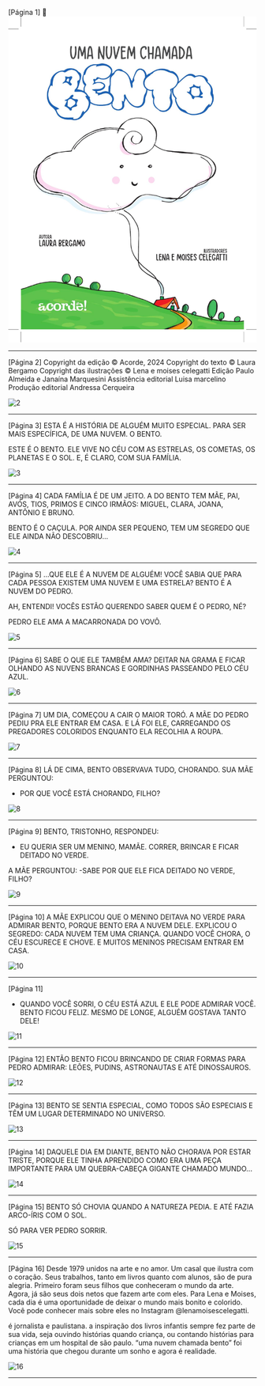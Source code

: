 [Página 1]
![1](./img/page_1-01.jpg)

---

[Página 2]
Copyright da edição © Acorde, 2024
Copyright do texto © Laura Bergamo
Copyright das ilustrações © Lena e moises celegatti
Edição Paulo Almeida e Janaína Marquesini
Assistência editorial Luisa marcelino
Produção editorial Andressa Cerqueira

![2](./img/page_2-01.jpg)

---

[Página 3]
ESTA É A HISTÓRIA DE ALGUÉM MUITO ESPECIAL. PARA SER MAIS ESPECÍFICA, DE UMA NUVEM. O BENTO.

ESTE É O BENTO. ELE VIVE NO CÉU COM AS ESTRELAS, OS COMETAS, OS PLANETAS E O SOL.
E, É CLARO, COM SUA FAMÍLIA.

![3](./img/page_3-01.jpg)

---

[Página 4]
CADA FAMÍLIA É DE UM JEITO.
A DO BENTO TEM MÃE, PAI, AVÓS, TIOS, PRIMOS E CINCO IRMÃOS: MIGUEL, CLARA, JOANA, ANTÔNIO E BRUNO.

BENTO É O CAÇULA.
POR AINDA SER PEQUENO, TEM UM SEGREDO QUE ELE AINDA NÃO DESCOBRIU...

![4](./img/page_4-01.jpg)

---

[Página 5]
...QUE ELE É A NUVEM DE ALGUÉM!
VOCÊ SABIA QUE PARA CADA PESSOA EXISTEM
UMA NUVEM E UMA ESTRELA?
BENTO É A NUVEM DO PEDRO.

AH, ENTENDI! VOCÊS ESTÃO QUERENDO
SABER QUEM É O PEDRO, NÉ?

PEDRO
ELE AMA A MACARRONADA DO VOVÔ.

![5](./img/page_5-01.jpg)

---

[Página 6]
SABE O QUE ELE TAMBÉM AMA?
DEITAR NA GRAMA E FICAR OLHANDO AS NUVENS BRANCAS
E GORDINHAS PASSEANDO PELO CÉU AZUL.

![6](./img/page_6-01.jpg)

---

[Página 7]
UM DIA, COMEÇOU A CAIR O MAIOR TORÓ. A MÃE DO PEDRO PEDIU PRA ELE
ENTRAR EM CASA. E LÁ FOI ELE, CARREGANDO OS PREGADORES
COLORIDOS ENQUANTO ELA RECOLHIA A ROUPA.

![7](./img/page_7-01.jpg)

---

[Página 8]
LÁ DE CIMA, BENTO OBSERVAVA TUDO, CHORANDO.
SUA MÃE PERGUNTOU:
- POR QUE VOCÊ ESTÁ CHORANDO, FILHO?

![8](./img/page_8-01.jpg)

---

[Página 9]
BENTO, TRISTONHO, RESPONDEU:
- EU QUERIA SER UM MENINO, MAMÃE. CORRER,
BRINCAR E FICAR DEITADO NO VERDE.

A MÃE PERGUNTOU:
-SABE POR QUE ELE FICA DEITADO NO VERDE, FILHO?

![9](./img/page_9-01.jpg)

---

[Página 10]
A MÃE EXPLICOU QUE O MENINO DEITAVA NO VERDE PARA ADMIRAR BENTO,
PORQUE BENTO ERA A NUVEM DELE.
EXPLICOU O SEGREDO: CADA NUVEM TEM UMA CRIANÇA.
QUANDO VOCÊ CHORA, O CÉU ESCURECE E CHOVE.
E MUITOS MENINOS PRECISAM ENTRAR EM CASA.

![10](./img/page_10-01.jpg)

---

[Página 11]
- QUANDO VOCÊ SORRI, O CÉU ESTÁ AZUL E ELE PODE ADMIRAR VOCÊ.
BENTO FICOU FELIZ. MESMO DE LONGE, ALGUÉM GOSTAVA TANTO DELE!

![11](./img/page_11-01.jpg)

---

[Página 12]
ENTÃO BENTO FICOU BRINCANDO DE CRIAR FORMAS PARA
PEDRO ADMIRAR: LEÕES, PUDINS, ASTRONAUTAS
E ATÉ DINOSSAUROS.

![12](./img/page_12-01.jpg)

---

[Página 13]
BENTO SE SENTIA ESPECIAL, COMO
TODOS SÃO ESPECIAIS E TÊM UM LUGAR
DETERMINADO NO UNIVERSO.

![13](./img/page_13-01.jpg)

---

[Página 14]
DAQUELE DIA EM DIANTE, BENTO NÃO CHORAVA POR ESTAR TRISTE,
PORQUE ELE TINHA APRENDIDO COMO ERA UMA PEÇA IMPORTANTE
PARA UM QUEBRA-CABEÇA GIGANTE CHAMADO MUNDO...

![14](./img/page_14-01.jpg)

---

[Página 15]
BENTO SÓ CHOVIA QUANDO A NATUREZA PEDIA. E ATÉ FAZIA ARCO-ÍRIS COM O SOL.

SÓ PARA VER PEDRO SORRIR.

![15](./img/page_15-01.jpg)

---

[Página 16]
Desde 1979 unidos na arte e no amor. Um casal que ilustra
com o coração. Seus trabalhos, tanto em livros quanto com
alunos, são de pura alegria. Primeiro foram seus filhos que
conheceram o mundo da arte. Agora, já são seus dois netos
que fazem arte com eles. Para Lena e Moises, cada dia é uma
oportunidade de deixar o mundo mais bonito e colorido. Você
pode conhecer mais sobre eles no Instagram
@lenamoisescelegatti.

é jornalista e paulistana. a inspiração dos livros infantis
sempre fez parte de sua vida, seja ouvindo histórias quando
criança, ou contando histórias para crianças em um hospital
de são paulo. “uma nuvem chamada bento” foi uma história
que chegou durante um sonho e agora é realidade.

![16](./img/page_16-01.jpg)

---

